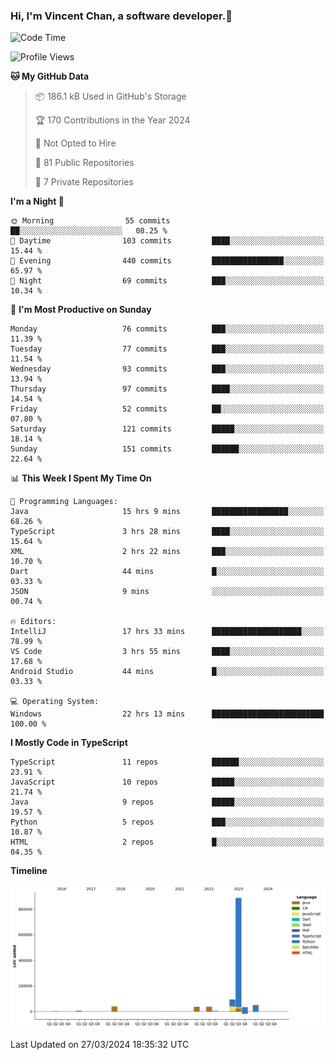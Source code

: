 ### Hi, I'm Vincent Chan, a software developer.👋

<!--
**hkvincent/hkvincent** is a ✨ _special_ ✨ repository because its `README.md` (this file) appears on your GitHub profile.

Here are some ideas to get you started:

- 🔭 I’m currently working on ...
- 🌱 I’m currently learning ...
- 👯 I’m looking to collaborate on ...
- 🤔 I’m looking for help with ...
- 💬 Ask me about ...
- 📫 How to reach me: ...
- 😄 Pronouns: ...
- ⚡ Fun fact: ...
-->
<!--START_SECTION:waka-->
![Code Time](http://img.shields.io/badge/Code%20Time-960%20hrs%2028%20mins-blue)

![Profile Views](http://img.shields.io/badge/Profile%20Views-0-blue)

**🐱 My GitHub Data** 

> 📦 186.1 kB Used in GitHub's Storage 
 > 
> 🏆 170 Contributions in the Year 2024
 > 
> 🚫 Not Opted to Hire
 > 
> 📜 81 Public Repositories 
 > 
> 🔑 7 Private Repositories 
 > 
**I'm a Night 🦉** 

```text
🌞 Morning                55 commits          ██░░░░░░░░░░░░░░░░░░░░░░░   08.25 % 
🌆 Daytime                103 commits         ████░░░░░░░░░░░░░░░░░░░░░   15.44 % 
🌃 Evening                440 commits         ████████████████░░░░░░░░░   65.97 % 
🌙 Night                  69 commits          ███░░░░░░░░░░░░░░░░░░░░░░   10.34 % 
```
📅 **I'm Most Productive on Sunday** 

```text
Monday                   76 commits          ███░░░░░░░░░░░░░░░░░░░░░░   11.39 % 
Tuesday                  77 commits          ███░░░░░░░░░░░░░░░░░░░░░░   11.54 % 
Wednesday                93 commits          ███░░░░░░░░░░░░░░░░░░░░░░   13.94 % 
Thursday                 97 commits          ████░░░░░░░░░░░░░░░░░░░░░   14.54 % 
Friday                   52 commits          ██░░░░░░░░░░░░░░░░░░░░░░░   07.80 % 
Saturday                 121 commits         █████░░░░░░░░░░░░░░░░░░░░   18.14 % 
Sunday                   151 commits         ██████░░░░░░░░░░░░░░░░░░░   22.64 % 
```


📊 **This Week I Spent My Time On** 

```text
💬 Programming Languages: 
Java                     15 hrs 9 mins       █████████████████░░░░░░░░   68.26 % 
TypeScript               3 hrs 28 mins       ████░░░░░░░░░░░░░░░░░░░░░   15.64 % 
XML                      2 hrs 22 mins       ███░░░░░░░░░░░░░░░░░░░░░░   10.70 % 
Dart                     44 mins             █░░░░░░░░░░░░░░░░░░░░░░░░   03.33 % 
JSON                     9 mins              ░░░░░░░░░░░░░░░░░░░░░░░░░   00.74 % 

🔥 Editors: 
IntelliJ                 17 hrs 33 mins      ████████████████████░░░░░   78.99 % 
VS Code                  3 hrs 55 mins       ████░░░░░░░░░░░░░░░░░░░░░   17.68 % 
Android Studio           44 mins             █░░░░░░░░░░░░░░░░░░░░░░░░   03.33 % 

💻 Operating System: 
Windows                  22 hrs 13 mins      █████████████████████████   100.00 % 
```

**I Mostly Code in TypeScript** 

```text
TypeScript               11 repos            ██████░░░░░░░░░░░░░░░░░░░   23.91 % 
JavaScript               10 repos            █████░░░░░░░░░░░░░░░░░░░░   21.74 % 
Java                     9 repos             █████░░░░░░░░░░░░░░░░░░░░   19.57 % 
Python                   5 repos             ███░░░░░░░░░░░░░░░░░░░░░░   10.87 % 
HTML                     2 repos             █░░░░░░░░░░░░░░░░░░░░░░░░   04.35 % 
```



**Timeline**

![Lines of Code chart](https://raw.githubusercontent.com/hkvincent/hkvincent/main/assets/bar_graph.png)


 Last Updated on 27/03/2024 18:35:32 UTC
<!--END_SECTION:waka-->

